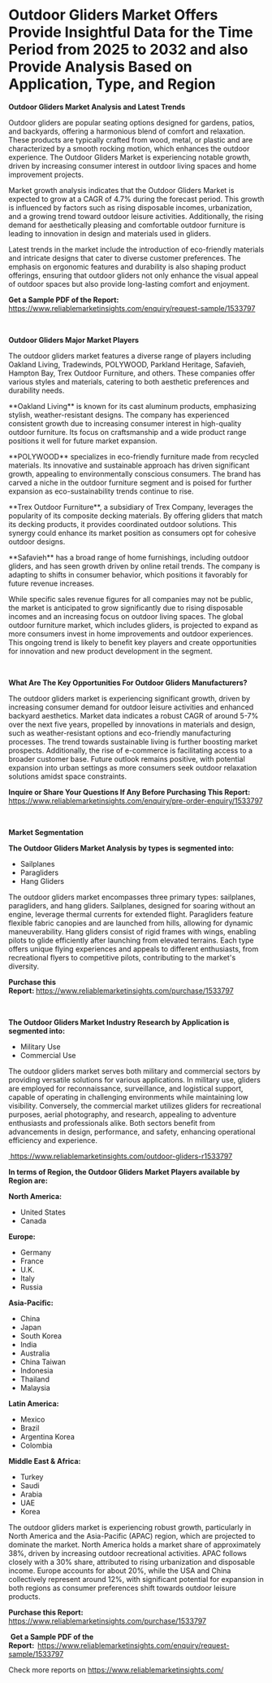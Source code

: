 <p><h1>Outdoor Gliders Market Offers Provide Insightful Data for the Time Period from 2025 to 2032 and also Provide Analysis Based on Application, Type, and Region</h1></p><p><strong>Outdoor Gliders Market Analysis and Latest Trends</strong></p>
<p><p>Outdoor gliders are popular seating options designed for gardens, patios, and backyards, offering a harmonious blend of comfort and relaxation. These products are typically crafted from wood, metal, or plastic and are characterized by a smooth rocking motion, which enhances the outdoor experience. The Outdoor Gliders Market is experiencing notable growth, driven by increasing consumer interest in outdoor living spaces and home improvement projects.</p><p>Market growth analysis indicates that the Outdoor Gliders Market is expected to grow at a CAGR of 4.7% during the forecast period. This growth is influenced by factors such as rising disposable incomes, urbanization, and a growing trend toward outdoor leisure activities. Additionally, the rising demand for aesthetically pleasing and comfortable outdoor furniture is leading to innovation in design and materials used in gliders. </p><p>Latest trends in the market include the introduction of eco-friendly materials and intricate designs that cater to diverse customer preferences. The emphasis on ergonomic features and durability is also shaping product offerings, ensuring that outdoor gliders not only enhance the visual appeal of outdoor spaces but also provide long-lasting comfort and enjoyment.</p></p>
<p><strong>Get a Sample PDF of the Report:&nbsp;</strong> <a href="https://www.reliablemarketinsights.com/enquiry/request-sample/1533797?utm_campaign=2338&utm_medium=2&utm_source=Github&utm_content=ia&utm_term=17022025&utm_id=outdoor-gliders">https://www.reliablemarketinsights.com/enquiry/request-sample/1533797</a></p>
<p>&nbsp;</p>
<p><strong>Outdoor Gliders Major Market Players</strong></p>
<p><p>The outdoor gliders market features a diverse range of players including Oakland Living, Tradewinds, POLYWOOD, Parkland Heritage, Safavieh, Hampton Bay, Trex Outdoor Furniture, and others. These companies offer various styles and materials, catering to both aesthetic preferences and durability needs.</p><p>**Oakland Living** is known for its cast aluminum products, emphasizing stylish, weather-resistant designs. The company has experienced consistent growth due to increasing consumer interest in high-quality outdoor furniture. Its focus on craftsmanship and a wide product range positions it well for future market expansion.</p><p>**POLYWOOD** specializes in eco-friendly furniture made from recycled materials. Its innovative and sustainable approach has driven significant growth, appealing to environmentally conscious consumers. The brand has carved a niche in the outdoor furniture segment and is poised for further expansion as eco-sustainability trends continue to rise.</p><p>**Trex Outdoor Furniture**, a subsidiary of Trex Company, leverages the popularity of its composite decking materials. By offering gliders that match its decking products, it provides coordinated outdoor solutions. This synergy could enhance its market position as consumers opt for cohesive outdoor designs.</p><p>**Safavieh** has a broad range of home furnishings, including outdoor gliders, and has seen growth driven by online retail trends. The company is adapting to shifts in consumer behavior, which positions it favorably for future revenue increases.</p><p>While specific sales revenue figures for all companies may not be public, the market is anticipated to grow significantly due to rising disposable incomes and an increasing focus on outdoor living spaces. The global outdoor furniture market, which includes gliders, is projected to expand as more consumers invest in home improvements and outdoor experiences. This ongoing trend is likely to benefit key players and create opportunities for innovation and new product development in the segment.</p></p>
<p>&nbsp;</p>
<p><strong>What Are The Key Opportunities For Outdoor Gliders Manufacturers?</strong></p>
<p><p>The outdoor gliders market is experiencing significant growth, driven by increasing consumer demand for outdoor leisure activities and enhanced backyard aesthetics. Market data indicates a robust CAGR of around 5-7% over the next five years, propelled by innovations in materials and design, such as weather-resistant options and eco-friendly manufacturing processes. The trend towards sustainable living is further boosting market prospects. Additionally, the rise of e-commerce is facilitating access to a broader customer base. Future outlook remains positive, with potential expansion into urban settings as more consumers seek outdoor relaxation solutions amidst space constraints.</p></p>
<p><strong>Inquire or Share Your Questions If Any Before Purchasing This Report:</strong> <a href="https://www.reliablemarketinsights.com/enquiry/pre-order-enquiry/1533797?utm_campaign=2338&utm_medium=2&utm_source=Github&utm_content=ia&utm_term=17022025&utm_id=outdoor-gliders">https://www.reliablemarketinsights.com/enquiry/pre-order-enquiry/1533797</a></p>
<p>&nbsp;</p>
<p><strong>Market Segmentation</strong></p>
<p><strong>The Outdoor Gliders Market Analysis by types is segmented into:</strong></p>
<p><ul><li>Sailplanes</li><li>Paragliders</li><li>Hang Gliders</li></ul></p>
<p><p>The outdoor gliders market encompasses three primary types: sailplanes, paragliders, and hang gliders. Sailplanes, designed for soaring without an engine, leverage thermal currents for extended flight. Paragliders feature flexible fabric canopies and are launched from hills, allowing for dynamic maneuverability. Hang gliders consist of rigid frames with wings, enabling pilots to glide efficiently after launching from elevated terrains. Each type offers unique flying experiences and appeals to different enthusiasts, from recreational flyers to competitive pilots, contributing to the market's diversity.</p></p>
<p><strong>Purchase this Report:&nbsp;</strong><a href="https://www.reliablemarketinsights.com/purchase/1533797?utm_campaign=2338&utm_medium=2&utm_source=Github&utm_content=ia&utm_term=17022025&utm_id=outdoor-gliders">https://www.reliablemarketinsights.com/purchase/1533797</a></p>
<p>&nbsp;</p>
<p><strong>The Outdoor Gliders Market Industry Research by Application is segmented into:</strong></p>
<p><ul><li>Military Use</li><li>Commercial Use</li></ul></p>
<p><p>The outdoor gliders market serves both military and commercial sectors by providing versatile solutions for various applications. In military use, gliders are employed for reconnaissance, surveillance, and logistical support, capable of operating in challenging environments while maintaining low visibility. Conversely, the commercial market utilizes gliders for recreational purposes, aerial photography, and research, appealing to adventure enthusiasts and professionals alike. Both sectors benefit from advancements in design, performance, and safety, enhancing operational efficiency and experience.</p></p>
<p><a href="https://www.reliablemarketinsights.com/outdoor-gliders-r1533797?utm_campaign=2338&utm_medium=2&utm_source=Github&utm_content=ia&utm_term=17022025&utm_id=outdoor-gliders">&nbsp;https://www.reliablemarketinsights.com/outdoor-gliders-r1533797</a></p>
<p><strong>In terms of Region, the Outdoor Gliders Market Players available by Region are:</strong></p>
<p>
    <p> <strong> North America: </strong>
        <ul>
            <li>United States</li>
            <li>Canada</li>
        </ul>
        </p> 
    <p> <strong> Europe: </strong>
        <ul>
            <li>Germany</li>
            <li>France</li>
            <li>U.K.</li>
            <li>Italy</li>
            <li>Russia</li>
        </ul>
        </p> 
    <p> <strong> Asia-Pacific: </strong>
        <ul>
            <li>China</li>
            <li>Japan</li>
            <li>South Korea</li>
            <li>India</li>
            <li>Australia</li>
            <li>China Taiwan</li>
            <li>Indonesia</li>
            <li>Thailand</li>
            <li>Malaysia</li>
        </ul>
        </p> 
    <p> <strong> Latin America: </strong>
        <ul>
            <li>Mexico</li>
            <li>Brazil</li>
            <li>Argentina Korea</li>
            <li>Colombia</li>
        </ul>
        </p> 
    <p> <strong> Middle East & Africa: </strong>
        <ul>
            <li>Turkey</li>
            <li>Saudi</li>
            <li>Arabia</li>
            <li>UAE</li>
            <li>Korea</li>
        </ul>
    </p>
    </p>
<p><p>The outdoor gliders market is experiencing robust growth, particularly in North America and the Asia-Pacific (APAC) region, which are projected to dominate the market. North America holds a market share of approximately 38%, driven by increasing outdoor recreational activities. APAC follows closely with a 30% share, attributed to rising urbanization and disposable income. Europe accounts for about 20%, while the USA and China collectively represent around 12%, with significant potential for expansion in both regions as consumer preferences shift towards outdoor leisure products.</p></p>
<p><strong>Purchase this Report: </strong><a href="https://www.reliablemarketinsights.com/purchase/1533797?utm_campaign=2338&utm_medium=2&utm_source=Github&utm_content=ia&utm_term=17022025&utm_id=outdoor-gliders">https://www.reliablemarketinsights.com/purchase/1533797</a></p>
<p>&nbsp;<strong>Get a Sample PDF of the Report:&nbsp;&nbsp;</strong><a href="https://www.reliablemarketinsights.com/enquiry/request-sample/1533797?utm_campaign=2338&utm_medium=2&utm_source=Github&utm_content=ia&utm_term=17022025&utm_id=outdoor-gliders">https://www.reliablemarketinsights.com/enquiry/request-sample/1533797</a></p>
<p><strong></strong></p>
<p>Check more reports on <a href="https://www.reliablemarketinsights.com/?utm_campaign=2338&utm_medium=2&utm_source=Github&utm_content=ia&utm_term=17022025&utm_id=outdoor-gliders">https://www.reliablemarketinsights.com/</a></p>